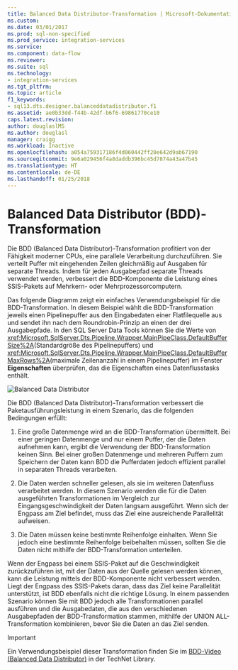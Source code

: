 ```yaml
---
title: Balanced Data Distributor-Transformation | Microsoft-Dokumentation
ms.custom: 
ms.date: 03/01/2017
ms.prod: sql-non-specified
ms.prod_service: integration-services
ms.service: 
ms.component: data-flow
ms.reviewer: 
ms.suite: sql
ms.technology:
- integration-services
ms.tgt_pltfrm: 
ms.topic: article
f1_keywords:
- sql13.dts.designer.balanceddatadistributor.f1
ms.assetid: ae0b33dd-f44b-42df-b6f6-69861770ce10
caps.latest.revision: 
author: douglaslMS
ms.author: douglasl
manager: craigg
ms.workload: Inactive
ms.openlocfilehash: a054a759317186f4d060442ff20e642d9ab67190
ms.sourcegitcommit: 9e6a029456f4a8daddb396bc45d7874a43a47b45
ms.translationtype: HT
ms.contentlocale: de-DE
ms.lasthandoff: 01/25/2018
---
```

# <a name="balanced-data-distributor-transformation"></a>Balanced Data Distributor (BDD)-Transformation
  Die BDD (Balanced Data Distributor)-Transformation profitiert von der Fähigkeit moderner CPUs, eine parallele Verarbeitung durchzuführen. Sie verteilt Puffer mit eingehenden Zeilen gleichmäßig auf Ausgaben für separate Threads. Indem für jeden Ausgabepfad separate Threads verwendet werden, verbessert die BDD-Komponente die Leistung eines SSIS-Pakets auf Mehrkern- oder Mehrprozessorcomputern.  
  
 Das folgende Diagramm zeigt ein einfaches Verwendungsbeispiel für die BDD-Transformation. In diesem Beispiel wählt die BDD-Transformation jeweils einen Pipelinepuffer aus den Eingabedaten einer Flatfilequelle aus und sendet ihn nach dem Roundrobin-Prinzip an einen der drei Ausgabepfade. In den SQL Server Data Tools können Sie die Werte von <xref:Microsoft.SqlServer.Dts.Pipeline.Wrapper.MainPipeClass.DefaultBufferSize%2A>(Standardgröße des Pipelinepuffers) und <xref:Microsoft.SqlServer.Dts.Pipeline.Wrapper.MainPipeClass.DefaultBufferMaxRows%2A>(maximale Zeilenanzahl in einem Pipelinepuffer) im Fenster **Eigenschaften** überprüfen, das die Eigenschaften eines Datenflusstasks enthält.  
  
 ![Balanced Data Distributor](../../../integration-services/data-flow/transformations/media/balanceddatadistributor.JPG "Balanced Data Distributor")  
  
 Die BDD (Balanced Data Distributor)-Transformation verbessert die Paketausführungsleistung in einem Szenario, das die folgenden Bedingungen erfüllt:  
  
1.  Eine große Datenmenge wird an die BDD-Transformation übermittelt. Bei einer geringen Datenmenge und nur einem Puffer, der die Daten aufnehmen kann, ergibt die Verwendung der BDD-Transformation keinen Sinn. Bei einer großen Datenmenge und mehreren Puffern zum Speichern der Daten kann BDD die Pufferdaten jedoch effizient parallel in separaten Threads verarbeiten.  
  
2.  Die Daten werden schneller gelesen, als sie im weiteren Datenfluss verarbeitet werden. In diesem Szenario werden die für die Daten ausgeführten Transformationen im Vergleich zur Eingangsgeschwindigkeit der Daten langsam ausgeführt. Wenn sich der Engpass am Ziel befindet, muss das Ziel eine ausreichende Parallelität aufweisen.  
  
3.  Die Daten müssen keine bestimmte Reihenfolge einhalten. Wenn Sie jedoch eine bestimmte Reihenfolge beibehalten müssen, sollten Sie die Daten nicht mithilfe der BDD-Transformation unterteilen.  
  
 Wenn der Engpass bei einem SSIS-Paket auf die Geschwindigkeit zurückzuführen ist, mit der Daten aus der Quelle gelesen werden können, kann die Leistung mittels der BDD-Komponente nicht verbessert werden. Liegt der Engpass des SSIS-Pakets daran, dass das Ziel keine Parallelität unterstützt, ist BDD ebenfalls nicht die richtige Lösung. In einem passenden Szenario können Sie mit BDD jedoch alle Transformationen parallel ausführen und die Ausgabedaten, die aus den verschiedenen Ausgabepfaden der BDD-Transformation stammen, mithilfe der UNION ALL-Transformation kombinieren, bevor Sie die Daten an das Ziel senden.  
  
> [!IMPORTANT]  
>  Ein Verwendungsbeispiel dieser Transformation finden Sie im [BDD-Video (Balanced Data Distributor)](http://go.microsoft.com/fwlink/?LinkID=226278) in der TechNet Library.  
  
  
